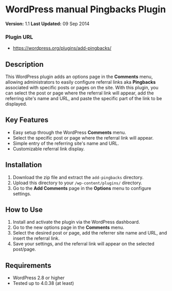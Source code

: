 # WordPress manual Pingbacks Plugin
**Version:** 1.1
**Last Updated:** 09 Sep 2014

### Plugin URL
- https://wordpress.org/plugins/add-pingbacks/

## Description
This WordPress plugin adds an options page in the **Comments** menu, allowing administrators to easily configure referral links aka **Pingbacks** associated with specific posts or pages on the site. With this plugin, you can select the post or page where the referral link will appear, add the referring site's name and URL, and paste the specific part of the link to be displayed.

## Key Features
- Easy setup through the WordPress **Comments** menu.
- Select the specific post or page where the referral link will appear.
- Simple entry of the referring site's name and URL.
- Customizable referral link display.

## Installation
1. Download the zip file and extract the `add-pingbacks` directory.
2. Upload this directory to your `/wp-content/plugins/` directory.
3. Go to the **Add Comments** page in the **Options** menu to configure settings.

## How to Use
1. Install and activate the plugin via the WordPress dashboard. 
2. Go to the new options page in the **Comments** menu.
3. Select the desired post or page, add the referrer site name and URL, and insert the referral link.
4. Save your settings, and the referral link will appear on the selected post/page.

## Requirements
- WordPress 2.8 or higher
- Tested up to 4.0.38 (at least)
